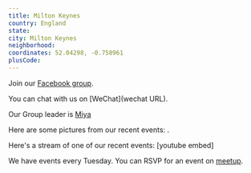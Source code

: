 ```yaml
---
title: Milton Keynes
country: England
state: 
city: Milton Keynes
neighborhood: 
coordinates: 52.04298, -0.758961
plusCode:
---
```

Join our [Facebook group](https://www.facebook.com/groups/free.code.camp.milton.keynes).

You can chat with us on [WeChat](wechat URL).

Our Group leader is [Miya](freecodecamp.org/miya)

Here are some pictures from our recent events:
![]().

Here's a stream of one of our recent events:
[youtube embed]

We have events every Tuesday. You can RSVP for an event on [meetup](meetupurl).
